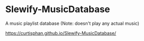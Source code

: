 # Slewify-MusicDatabase
A music playlist database (Note: doesn't play any actual music)


https://curtisphan.github.io/Slewify-MusicDatabase/
